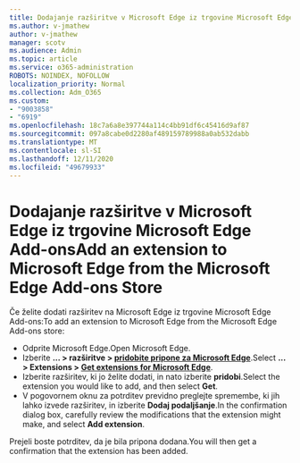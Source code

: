 ```yaml
---
title: Dodajanje razširitve v Microsoft Edge iz trgovine Microsoft Edge Add-ons
ms.author: v-jmathew
author: v-jmathew
manager: scotv
ms.audience: Admin
ms.topic: article
ms.service: o365-administration
ROBOTS: NOINDEX, NOFOLLOW
localization_priority: Normal
ms.collection: Adm_O365
ms.custom:
- "9003858"
- "6919"
ms.openlocfilehash: 18c7a6a8e397744a114c4bb91df6c45416d9af87
ms.sourcegitcommit: 097a8cabe0d2280af489159789988a0ab532dabb
ms.translationtype: MT
ms.contentlocale: sl-SI
ms.lasthandoff: 12/11/2020
ms.locfileid: "49679933"
---
```

# <a name="add-an-extension-to-microsoft-edge-from-the-microsoft-edge-add-ons-store"></a><span data-ttu-id="94b69-102">Dodajanje razširitve v Microsoft Edge iz trgovine Microsoft Edge Add-ons</span><span class="sxs-lookup"><span data-stu-id="94b69-102">Add an extension to Microsoft Edge from the Microsoft Edge Add-ons Store</span></span>

<span data-ttu-id="94b69-103">Če želite dodati razširitev na Microsoft Edge iz trgovine Microsoft Edge Add-ons:</span><span class="sxs-lookup"><span data-stu-id="94b69-103">To add an extension to Microsoft Edge from the Microsoft Edge Add-ons store:</span></span>

- <span data-ttu-id="94b69-104">Odprite Microsoft Edge.</span><span class="sxs-lookup"><span data-stu-id="94b69-104">Open Microsoft Edge.</span></span>
- <span data-ttu-id="94b69-105">Izberite **... > razširitve > [pridobite pripone za Microsoft Edge](https://go.microsoft.com/fwlink/?linkid=2136408)**.</span><span class="sxs-lookup"><span data-stu-id="94b69-105">Select **... > Extensions > [Get extensions for Microsoft Edge](https://go.microsoft.com/fwlink/?linkid=2136408)**.</span></span>
- <span data-ttu-id="94b69-106">Izberite razširitev, ki jo želite dodati, in nato izberite **pridobi**.</span><span class="sxs-lookup"><span data-stu-id="94b69-106">Select the extension you would like to add, and then select **Get**.</span></span>
- <span data-ttu-id="94b69-107">V pogovornem oknu za potrditev previdno preglejte spremembe, ki jih lahko izvede razširitev, in izberite **Dodaj podaljšanje**.</span><span class="sxs-lookup"><span data-stu-id="94b69-107">In the confirmation dialog box, carefully review the modifications that the extension might make, and select **Add extension**.</span></span>

<span data-ttu-id="94b69-108">Prejeli boste potrditev, da je bila pripona dodana.</span><span class="sxs-lookup"><span data-stu-id="94b69-108">You will then get a confirmation that the extension has been added.</span></span>
